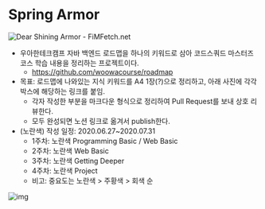 # Spring Armor

![Dear Shining Armor - FiMFetch.net](https://fimfetch.net/story/90961/images/i5qb-1432475509-90961-medium.png)

* 우아한테크캠프 자바 백엔드 로드맵을 하나의 키워드로 삼아 코드스쿼드 마스터즈코스 학습 내용을 정리하는 프로젝트이다.
  * https://github.com/woowacourse/roadmap
* 목표: 로드맵에 나와있는 지식 키워드를 A4 1장(?)으로 정리하고, 아래 사진에 각각 박스에 해당하는 링크를 붙임.
  * 각자 작성한 부분을 마크다운 형식으로 정리하여 Pull Request를 보내 상호 리뷰한다.
  * 모두 완성되면 노션 링크로 옮겨서 publish한다.
* (노란색) 작성 일정: 2020.06.27~2020.07.31
  * 1주차: 노란색 Programming Basic / Web Basic
  * 2주차: 노란색 Web Basic
  * 3주차: 노란색 Getting Deeper
  * 4주차: 노란색 Project
  * 비고: 중요도는 노란색 > 주황색 > 회색 순

![img](https://github.com/woowacourse/roadmap/raw/master/Images/backend_roadmap_v1.0.1.png)